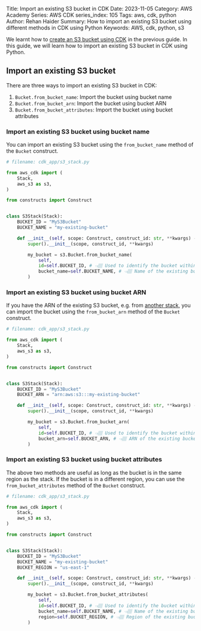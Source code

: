 Title: Import an existing S3 bucket in CDK
Date: 2023-11-05
Category: AWS Academy
Series: AWS CDK
series_index: 105
Tags: aws, cdk, python
Author: Rehan Haider
Summary: How to import an existing S3 bucket using different methods in CDK using Python
Keywords: AWS, cdk, python, s3


We learnt how to [create an S3 bucket using CDK]({filename}50000100-cdk-s3-create-s3-bucket.md) in the previous guide. In this guide, we will learn how to import an existing S3 bucket in CDK using Python.

## Import an existing S3 bucket

There are three ways to import an existing S3 bucket in CDK:

1. `Bucket.from_bucket_name`: Import the bucket using bucket name
2. `Bucket.from_bucket_arn`: Import the bucket using bucket ARN
3. `Bucket.from_bucket_attributes`: Import the bucket using bucket attributes


### Import an existing S3 bucket using bucket name

You can import an existing S3 bucket using the `from_bucket_name` method of the `Bucket` construct. 

```python
# filename: cdk_app/s3_stack.py

from aws_cdk import (
    Stack,
    aws_s3 as s3,
)

from constructs import Construct


class S3Stack(Stack):
    BUCKET_ID = "MyS3Bucket"
    BUCKET_NAME = "my-existing-bucket"

    def __init__(self, scope: Construct, construct_id: str, **kwargs) -> None:
        super().__init__(scope, construct_id, **kwargs)

        my_bucket = s3.Bucket.from_bucket_name(
            self,
            id=self.BUCKET_ID, # 👈🏽 Used to identify the bucket within CDK
            bucket_name=self.BUCKET_NAME, # 👈🏽 Name of the existing bucket
        )
```


### Import an existing S3 bucket using bucket ARN

If you have the ARN of the existing S3 bucket, e.g. from [another stack]({filename}50000050-cdk-multiple-stacks.md), you can import the bucket using the `from_bucket_arn` method of the `Bucket` construct. 

```python
# filename: cdk_app/s3_stack.py

from aws_cdk import (
    Stack,
    aws_s3 as s3,
)

from constructs import Construct


class S3Stack(Stack):
    BUCKET_ID = "MyS3Bucket"
    BUCKET_ARN = "arn:aws:s3:::my-existing-bucket"

    def __init__(self, scope: Construct, construct_id: str, **kwargs) -> None:
        super().__init__(scope, construct_id, **kwargs)

        my_bucket = s3.Bucket.from_bucket_arn(
            self,
            id=self.BUCKET_ID, # 👈🏽 Used to identify the bucket within CDK
            bucket_arn=self.BUCKET_ARN, # 👈🏽 ARN of the existing bucket
        )
```

### Import an existing S3 bucket using bucket attributes

The above two methods are useful as long as the bucket is in the same region as the stack. If the bucket is in a different region, you can use the `from_bucket_attributes` method of the `Bucket` construct. 

```python
# filename: cdk_app/s3_stack.py

from aws_cdk import (
    Stack,
    aws_s3 as s3,
)

from constructs import Construct


class S3Stack(Stack):
    BUCKET_ID = "MyS3Bucket"
    BUCKET_NAME = "my-existing-bucket"
    BUCKET_REGION = "us-east-1"

    def __init__(self, scope: Construct, construct_id: str, **kwargs) -> None:
        super().__init__(scope, construct_id, **kwargs)

        my_bucket = s3.Bucket.from_bucket_attributes(
            self,
            id=self.BUCKET_ID, # 👈🏽 Used to identify the bucket within CDK
            bucket_name=self.BUCKET_NAME, # 👈🏽 Name of the existing bucket
            region=self.BUCKET_REGION, # 👈🏽 Region of the existing bucket
        )
```